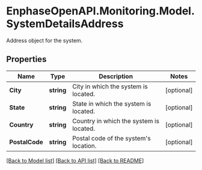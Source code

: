 # EnphaseOpenAPI.Monitoring.Model.SystemDetailsAddress
Address object for the system.

## Properties

Name | Type | Description | Notes
------------ | ------------- | ------------- | -------------
**City** | **string** | City in which the system is located. | [optional] 
**State** | **string** | State in which the system is located. | [optional] 
**Country** | **string** | Country in which the system is located. | [optional] 
**PostalCode** | **string** | Postal code of the system&#39;s location. | [optional] 

[[Back to Model list]](../README.md#documentation-for-models) [[Back to API list]](../README.md#documentation-for-api-endpoints) [[Back to README]](../README.md)

